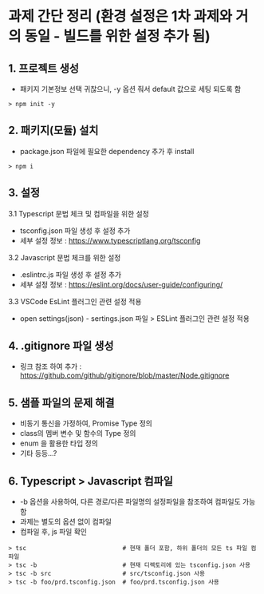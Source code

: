 # 과제 간단 정리 (환경 설정은 1차 과제와 거의 동일 - 빌드를 위한 설정 추가 됨)

## 1. 프로젝트 생성
* 패키지 기본정보 선택 귀찮으니, -y 옵션 줘서 default 값으로 세팅 되도록 함
```
> npm init -y
```

## 2. 패키지(모듈) 설치
* package.json 파일에 필요한 dependency 추가 후 install
```
> npm i
```

## 3. 설정
3.1 Typescript 문법 체크 및 컴파일을 위한 설정   
* tsconfig.json 파일 생성 후 설정 추가   
* 세부 설정 정보 : <https://www.typescriptlang.org/tsconfig>   

3.2 Javascript 문법 체크를 위한 설정   
* .eslintrc.js 파일 생성 후 설정 추가   
* 세부 설정 정보 : <https://eslint.org/docs/user-guide/configuring/>

3.3 VSCode EsLint 플러그인 관련 설정 적용   
* open settings(json) - sertings.json 파일 > ESLint 플러그인 관련 설정 적용   

## 4. .gitignore 파일 생성
* 링크 참조 하여 추가 : <https://github.com/github/gitignore/blob/master/Node.gitignore>

## 5. 샘플 파일의 문제 해결
* 비동기 통신을 가정하여, Promise Type 정의   
* class의 멤버 변수 및 함수의 Type 정의   
* enum 을 활용한 타입 정의   
* 기타 등등...?   

## 6. Typescript > Javascript 컴파일
* -b 옵션을 사용하여, 다른 경로/다른 파일명의 설정파일을 참조하여 컴파일도 가능함   
* 과제는 별도의 옵션 없이 컴파일   
* 컴파일 후, js 파일 확인   
```
> tsc                           # 현재 폴더 포함, 하위 폴더의 모든 ts 파일 컴파일
> tsc -b                        # 현재 디렉토리에 있는 tsconfig.json 사용   
> tsc -b src	                # src/tsconfig.json 사용   
> tsc -b foo/prd.tsconfig.json	# foo/prd.tsconfig.json 사용   
```